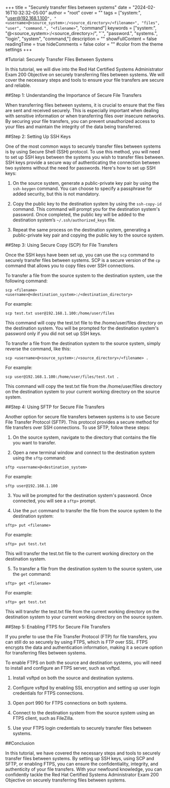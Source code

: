 +++
title = "Securely transfer files between systems"
date = "2024-02-16T10:32:32-05:00"
author = "root"
cover = ""
tags = ["system:", "user@192.168.1.100`", "<username>@<source_system>:/<source_directory>/<filename>", "files", "user", "command.", "<filename>`", "command"]
keywords = ["system:", "<username>@<source_system>:/<source_directory>/<filename>", "<filename>`", "password.", "systems.", "login", "system", "command,"]
description = ""
showFullContent = false
readingTime = true
hideComments = false
color = "" #color from the theme settings
+++


#Tutorial: Securely Transfer Files Between Systems

In this tutorial, we will dive into the Red Hat Certified Systems Administrator Exam 200 Objective on securely transferring files between systems. We will cover the necessary steps and tools to ensure your file transfers are secure and reliable.

##Step 1: Understanding the Importance of Secure File Transfers

When transferring files between systems, it is crucial to ensure that the files are sent and received securely. This is especially important when dealing with sensitive information or when transferring files over insecure networks. By securing your file transfers, you can prevent unauthorized access to your files and maintain the integrity of the data being transferred.

##Step 2: Setting Up SSH Keys

One of the most common ways to securely transfer files between systems is by using Secure Shell (SSH) protocol. To use this method, you will need to set up SSH keys between the systems you wish to transfer files between. SSH keys provide a secure way of authenticating the connection between two systems without the need for passwords. Here's how to set up SSH keys:

1. On the source system, generate a public-private key pair by using the `ssh-keygen` command. You can choose to specify a passphrase for added security, but this is not mandatory.

2. Copy the public key to the destination system by using the `ssh-copy-id` command. This command will prompt you for the destination system's password. Once completed, the public key will be added to the destination system’s `~/.ssh/authorized_keys` file.

3. Repeat the same process on the destination system, generating a public-private key pair and copying the public key to the source system.

##Step 3: Using Secure Copy (SCP) for File Transfers

Once the SSH keys have been set up, you can use the `scp` command to securely transfer files between systems. SCP is a secure version of the `cp` command that allows you to copy files over SSH connections.

To transfer a file from the source system to the destination system, use the following command:

`scp <filename> <username>@<destination_system>:/<destination_directory>`

For example:

`scp test.txt user@192.168.1.100:/home/user/files`

This command will copy the test.txt file to the /home/user/files directory on the destination system. You will be prompted for the destination system's password only if you did not set up SSH keys.

To transfer a file from the destination system to the source system, simply reverse the command, like this:

`scp <username>@<source_system>:/<source_directory>/<filename> .`

For example:

`scp user@192.168.1.100:/home/user/files/test.txt .`

This command will copy the test.txt file from the /home/user/files directory on the destination system to your current working directory on the source system.

##Step 4: Using SFTP for Secure File Transfers

Another option for secure file transfers between systems is to use Secure File Transfer Protocol (SFTP). This protocol provides a secure method for file transfers over SSH connections. To use SFTP, follow these steps:

1. On the source system, navigate to the directory that contains the file you want to transfer.

2. Open a new terminal window and connect to the destination system using the `sftp` command:

`sftp <username>@<destination_system>`

For example:

`sftp user@192.168.1.100`

3. You will be prompted for the destination system's password. Once connected, you will see a `sftp>` prompt.

4. Use the `put` command to transfer the file from the source system to the destination system:

`sftp> put <filename>`

For example:

`sftp> put test.txt`

This will transfer the test.txt file to the current working directory on the destination system.

5. To transfer a file from the destination system to the source system, use the `get` command:

`sftp> get <filename>`

For example:

`sftp> get test.txt`

This will transfer the test.txt file from the current working directory on the destination system to your current working directory on the source system.

##Step 5: Enabling FTPS for Secure File Transfers

If you prefer to use the File Transfer Protocol (FTP) for file transfers, you can still do so securely by using FTPS, which is FTP over SSL. FTPS encrypts the data and authentication information, making it a secure option for transferring files between systems.

To enable FTPS on both the source and destination systems, you will need to install and configure an FTPS server, such as vsftpd.

1. Install vsftpd on both the source and destination systems.

2. Configure vsftpd by enabling SSL encryption and setting up user login credentials for FTPS connections.

3. Open port 990 for FTPS connections on both systems.

4. Connect to the destination system from the source system using an FTPS client, such as FileZilla.

5. Use your FTPS login credentials to securely transfer files between systems.

##Conclusion

In this tutorial, we have covered the necessary steps and tools to securely transfer files between systems. By setting up SSH keys, using SCP and SFTP, or enabling FTPS, you can ensure the confidentiality, integrity, and authenticity of your file transfers. With your newfound knowledge, you can confidently tackle the Red Hat Certified Systems Administrator Exam 200 Objective on securely transferring files between systems.